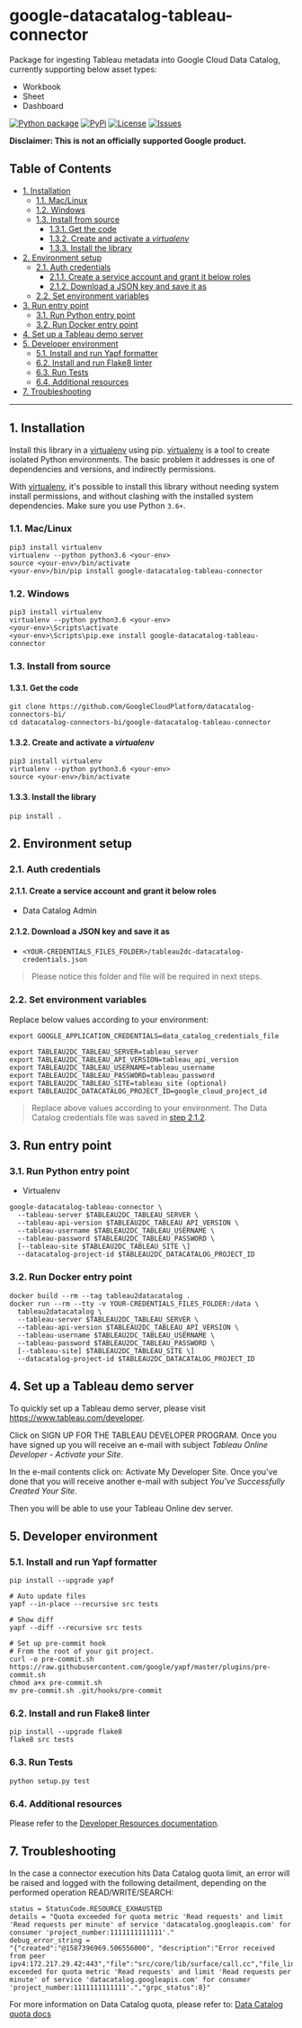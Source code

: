 # google-datacatalog-tableau-connector

Package for ingesting Tableau metadata into Google Cloud Data Catalog,
currently supporting below asset types:
- Workbook
- Sheet
- Dashboard

[![Python package][3]][3] [![PyPi][4]][5] [![License][6]][6] [![Issues][7]][8]

**Disclaimer: This is not an officially supported Google product.**

<!--
  ⚠️ DO NOT UPDATE THE TABLE OF CONTENTS MANUALLY ️️⚠️
  run `npx markdown-toc -i README.md`.

  Please stick to 80-character line wraps as much as you can.
-->

## Table of Contents

<!-- toc -->

- [1. Installation](#1-installation)
  * [1.1. Mac/Linux](#11-maclinux)
  * [1.2. Windows](#12-windows)
  * [1.3. Install from source](#13-install-from-source)
    + [1.3.1. Get the code](#131-get-the-code)
    + [1.3.2. Create and activate a *virtualenv*](#132-create-and-activate-a-virtualenv)
    + [1.3.3. Install the library](#133-install-the-library)
- [2. Environment setup](#2-environment-setup)
  * [2.1. Auth credentials](#21-auth-credentials)
    + [2.1.1. Create a service account and grant it below roles](#211-create-a-service-account-and-grant-it-below-roles)
    + [2.1.2. Download a JSON key and save it as](#212-download-a-json-key-and-save-it-as)
  * [2.2. Set environment variables](#22-set-environment-variables)
- [3. Run entry point](#3-run-entry-point)
  * [3.1. Run Python entry point](#31-run-python-entry-point)
  * [3.2. Run Docker entry point](#32-run-docker-entry-point)
- [4. Set up a Tableau demo server](#4-set-up-a-tableau-demo-server)
- [5. Developer environment](#5-developer-environment)
  * [5.1. Install and run Yapf formatter](#51-install-and-run-yapf-formatter)
  * [6.2. Install and run Flake8 linter](#62-install-and-run-flake8-linter)
  * [6.3. Run Tests](#63-run-tests)
  * [6.4. Additional resources](#64-additional-resources)
- [7. Troubleshooting](#7-troubleshooting)

<!-- tocstop -->

-----

## 1. Installation

Install this library in a [virtualenv][2] using pip. [virtualenv][2] is a tool
to create isolated Python environments. The basic problem it addresses is one
of dependencies and versions, and indirectly permissions.

With [virtualenv][2], it's possible to install this library without needing
system install permissions, and without clashing with the installed system
dependencies. Make sure you use Python `3.6+`.


### 1.1. Mac/Linux

```shell script
pip3 install virtualenv
virtualenv --python python3.6 <your-env>
source <your-env>/bin/activate
<your-env>/bin/pip install google-datacatalog-tableau-connector
```

### 1.2. Windows

```shell script
pip3 install virtualenv
virtualenv --python python3.6 <your-env>
<your-env>\Scripts\activate
<your-env>\Scripts\pip.exe install google-datacatalog-tableau-connector
```

### 1.3. Install from source

#### 1.3.1. Get the code

````shell script
git clone https://github.com/GoogleCloudPlatform/datacatalog-connectors-bi/
cd datacatalog-connectors-bi/google-datacatalog-tableau-connector
````

#### 1.3.2. Create and activate a *virtualenv*

```shell script
pip3 install virtualenv
virtualenv --python python3.6 <your-env> 
source <your-env>/bin/activate
```

#### 1.3.3. Install the library

```shell script
pip install .
```

## 2. Environment setup

### 2.1. Auth credentials

#### 2.1.1. Create a service account and grant it below roles

- Data Catalog Admin

#### 2.1.2. Download a JSON key and save it as
- `<YOUR-CREDENTIALS_FILES_FOLDER>/tableau2dc-datacatalog-credentials.json`

> Please notice this folder and file will be required in next steps.

### 2.2. Set environment variables

Replace below values according to your environment:

```shell script
export GOOGLE_APPLICATION_CREDENTIALS=data_catalog_credentials_file

export TABLEAU2DC_TABLEAU_SERVER=tableau_server
export TABLEAU2DC_TABLEAU_API_VERSION=tableau_api_version
export TABLEAU2DC_TABLEAU_USERNAME=tableau_username
export TABLEAU2DC_TABLEAU_PASSWORD=tableau_password
export TABLEAU2DC_TABLEAU_SITE=tableau_site (optional)
export TABLEAU2DC_DATACATALOG_PROJECT_ID=google_cloud_project_id
```

> Replace above values according to your environment. The Data Catalog
> credentials file was saved in [step
> 2.1.2](#212-download-a-json-key-and-save-it-as).

## 3. Run entry point

### 3.1. Run Python entry point

- Virtualenv

```shell script
google-datacatalog-tableau-connector \
  --tableau-server $TABLEAU2DC_TABLEAU_SERVER \
  --tableau-api-version $TABLEAU2DC_TABLEAU_API_VERSION \
  --tableau-username $TABLEAU2DC_TABLEAU_USERNAME \
  --tableau-password $TABLEAU2DC_TABLEAU_PASSWORD \
  [--tableau-site $TABLEAU2DC_TABLEAU_SITE \]
  --datacatalog-project-id $TABLEAU2DC_DATACATALOG_PROJECT_ID
```

### 3.2. Run Docker entry point

```shell script
docker build --rm --tag tableau2datacatalog .
docker run --rm --tty -v YOUR-CREDENTIALS_FILES_FOLDER:/data \
  tableau2datacatalog \
  --tableau-server $TABLEAU2DC_TABLEAU_SERVER \ 
  --tableau-api-version $TABLEAU2DC_TABLEAU_API_VERSION \
  --tableau-username $TABLEAU2DC_TABLEAU_USERNAME \
  --tableau-password $TABLEAU2DC_TABLEAU_PASSWORD \
  [--tableau-site] $TABLEAU2DC_TABLEAU_SITE \]
  --datacatalog-project-id $TABLEAU2DC_DATACATALOG_PROJECT_ID
```

## 4. Set up a Tableau demo server

To quickly set up a Tableau demo server, please visit
https://www.tableau.com/developer.

Click on SIGN UP FOR THE TABLEAU DEVELOPER PROGRAM. Once you have signed up you
will receive an e-mail with subject _Tableau Online Developer - Activate your
Site_.

In the e-mail contents click on: Activate My Developer Site. Once you've done
that you will receive another e-mail with subject _You've Successfully Created
Your Site_.

Then you will be able to use your Tableau Online dev server.

## 5. Developer environment

### 5.1. Install and run Yapf formatter

```shell script
pip install --upgrade yapf

# Auto update files
yapf --in-place --recursive src tests

# Show diff
yapf --diff --recursive src tests

# Set up pre-commit hook
# From the root of your git project.
curl -o pre-commit.sh https://raw.githubusercontent.com/google/yapf/master/plugins/pre-commit.sh
chmod a+x pre-commit.sh
mv pre-commit.sh .git/hooks/pre-commit
```

### 6.2. Install and run Flake8 linter

```shell script
pip install --upgrade flake8
flake8 src tests
```

### 6.3. Run Tests

```shell script
python setup.py test
```

### 6.4. Additional resources

Please refer to the [Developer Resources
documentation](docs/developer-resources).

## 7. Troubleshooting

In the case a connector execution hits Data Catalog quota limit, an error will
be raised and logged with the following detailment, depending on the performed
operation READ/WRITE/SEARCH: 

```
status = StatusCode.RESOURCE_EXHAUSTED
details = "Quota exceeded for quota metric 'Read requests' and limit 'Read requests per minute' of service 'datacatalog.googleapis.com' for consumer 'project_number:1111111111111'."
debug_error_string = 
"{"created":"@1587396969.506556000", "description":"Error received from peer ipv4:172.217.29.42:443","file":"src/core/lib/surface/call.cc","file_line":1056,"grpc_message":"Quota exceeded for quota metric 'Read requests' and limit 'Read requests per minute' of service 'datacatalog.googleapis.com' for consumer 'project_number:1111111111111'.","grpc_status":8}"
```

For more information on Data Catalog quota, please refer to: [Data Catalog
quota docs][1]

[1]: https://cloud.google.com/data-catalog/docs/resources/quotas
[2]: https://virtualenv.pypa.io/en/latest/
[3]: https://github.com/GoogleCloudPlatform/datacatalog-connectors-bi/workflows/Python%20package/badge.svg?branch=master
[4]: https://img.shields.io/pypi/v/google-datacatalog-tableau-connector.svg
[5]: https://pypi.org/project/google-datacatalog-tableau-connector/
[6]: https://img.shields.io/github/license/GoogleCloudPlatform/datacatalog-connectors-bi.svg
[7]: https://img.shields.io/github/issues/GoogleCloudPlatform/datacatalog-connectors-bi.svg
[8]: https://github.com/GoogleCloudPlatform/datacatalog-connectors-bi/issues
